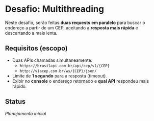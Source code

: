 # Desafio: Multithreading

Neste desafio, serão feitas **duas requests em paralelo** para buscar o endereço a partir de um CEP, aceitando a **resposta mais rápida** e descartando a mais lenta.

## Requisitos (escopo)
- Duas APIs chamadas simultaneamente:
  - `https://brasilapi.com.br/api/cep/v1/{CEP}`
  - `http://viacep.com.br/ws/{CEP}/json/`
- Limite de **1 segundo** para a resposta (timeout).
- Exibir no **console** o endereço retornado e **qual API** respondeu mais rápido.

## Status
*Planejamento inicial*
